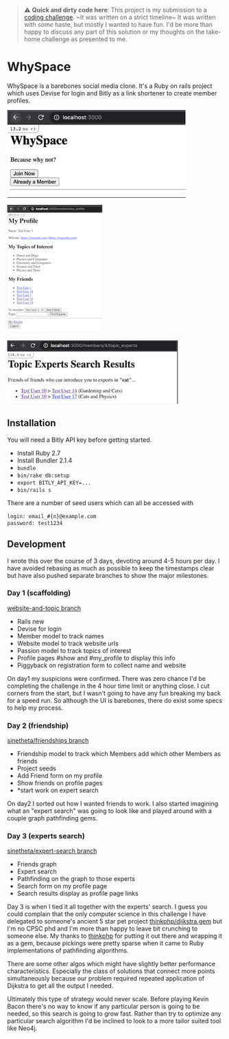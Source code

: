 > :warning: **Quick and dirty code here**: This project is my submission to a
  [coding challenge](challenge.md). ~It was written on a strict timeline~ It was
  written with _some_ haste, but mostly I wanted to have fun. I'd be more than
  happy to discuss any part of this solution or my thoughts on the take-home
  challenge as presented to me.

# WhySpace

WhySpace is a barebones social media clone. It's a Ruby on rails project which
uses Devise for login and Bitly as a link shortener to create member profiles.

[![thumbnail welcome page](thumbnail-welcome.png "Welcome Page")](screenshot-welcome.png)

[![thumbnail profile page](thumbnail-profile.png "My Profile Page")](screenshot-profile.png)

[![thumbnail search results page](thumbnail-search.png "Search Results")](screenshot-search.png)

## Installation

You will need a Bitly API key before getting started.

- Install Ruby 2.7
- Install Bundler 2.1.4
- `bundle`
- `bin/rake db:setup`
- `export BITLY_API_KEY=...`
- `bin/rails s`

There are a number of seed users which can all be accessed with

```
login: email_#{n}@example.com
password: test1234
```

## Development

I wrote this over the course of 3 days, devoting around 4-5 hours per day. I
have avoided rebasing as much as possible to keep the timestamps clear but have
also pushed separate branches to show the major milestones.

### Day 1 (scaffolding)

[website-and-topic branch](https://github.com/Sinetheta/why_space/tree/sinetheta/website-and-topic)

* Rails new
* Devise for login
* Member model to track names
* Website model to track website urls
* Passion model to track topics of interest
* Profile pages #show and #my_profile to display this info
* Piggyback on registration form to collect name and website

On day1 my suspicions were confirmed. There was zero chance I'd be completing
the challenge in the 4 hour time limit or anything close. I cut corners from
the start, but I wasn't going to have any fun breaking my back for a speed run.
So although the UI is barebones, there do exist some specs to help my process.

### Day 2 (friendship)

[sinetheta/friendships branch](https://github.com/Sinetheta/why_space/tree/sinetheta/website-and-topic)

* Friendship model to track which Members add which other Members as friends
* Project seeds
* Add Friend form on my profile
* Show friends on profile pages
* *start work on expert search

On day2 I sorted out how I wanted friends to work. I also started imagining what
an "expert search" was going to look like and played around with a couple graph
pathfinding gems.

### Day 3 (experts search)

[sinetheta/expert-search branch](https://github.com/Sinetheta/why_space/tree/sinetheta/website-and-topic)

* Friends graph
* Expert search
* Pathfinding on the graph to those experts
* Search form on my profile page
* Search results display as profile page links

Day 3 is when I tied it all together with the experts' search. I guess you could
complain that the only computer science in this challenge I have delegated to
someone's ancient 5 star pet project [thinkphp/dijkstra.gem](https://github.com/thinkphp/dijkstra.gem)
but I'm no CPSC phd and I'm more than happy to leave bit crunching to someone
else. My thanks to [thinkphp](https://github.com/thinkphp) for putting it out
there and wrapping it as a gem, because pickings were pretty sparse when it came
to Ruby implementations of pathfinding algorithms.

There are some other algos which might have slightly better performance
characteristics. Especially the class of solutions that connect more points
simultaneously because our problem required repeated application of Dijkstra
to get all the output I needed.

Ultimately this type of strategy would never scale. Before playing Kevin Bacon
there's no way to know if any particular person is going to be needed, so this
search is going to grow fast. Rather than try to optimize any particular search
algorithm I'd be inclined to look to a more tailor suited tool like Neo4j.
